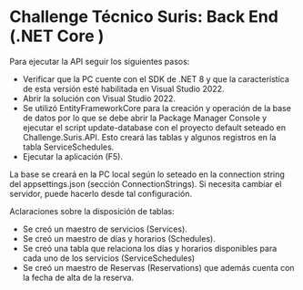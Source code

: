 # Challenge Técnico Suris: Back End (.NET Core )

Para ejecutar la API seguir los siguientes pasos:
- Verificar que la PC cuente con el SDK de .NET 8 y que la característica de esta versión esté habilitada en Visual Studio 2022.
- Abrir la solución con Visual Studio 2022.
- Se utilizó EntityFrameworkCore para la creación y operación de la base de datos por lo que se debe abrir la Package Manager Console y ejecutar el script update-database con el proyecto default seteado en Challenge.Suris.API. Esto creará las tablas y algunos registros en la tabla ServiceSchedules.
- Ejecutar la aplicación (F5).

La base se creará en la PC local según lo seteado en la connection string del appsettings.json (sección ConnectionStrings). Si necesita cambiar el servidor, puede hacerlo desde tal configuración.

Aclaraciones sobre la disposición de tablas:
- Se creó un maestro de servicios (Services).
- Se creó un maestro de días y horarios (Schedules).
- Se creó una tabla que relaciona los días y horarios disponibles para cada uno de los servicios (ServiceSchedules)
- Se creó un maestro de Reservas (Reservations) que además cuenta con la fecha de alta de la reserva.
